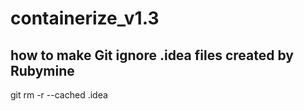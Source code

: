 # containerize_v1.3

## how to make Git ignore .idea files created by Rubymine
git rm -r --cached .idea
